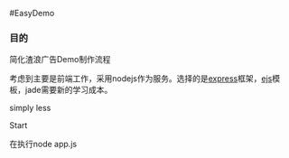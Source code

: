 #EasyDemo

### 目的


简化渣浪广告Demo制作流程

考虑到主要是前端工作，采用nodejs作为服务。选择的是[express](http://expressjs.com/)框架，[ejs]()模板，jade需要新的学习成本。

simply less 

Start

在执行node app.js